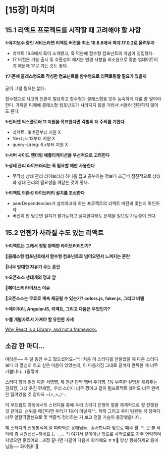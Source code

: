 # [15장] 마치며

## 15.1 리액트 프로젝트를 시작할 때 고려해야 할 사항

**✨유지보수 중인 서비스라면 리액트 버전을 최소 16.8.6에서 최대 17.0.2로 올려두자**

- 리액트 16.8에서 훅이 소개됐고, 훅 덕분에 함수형 컴포넌트의 개념이 정립됐다.
- 17 버전은 기능 출시 및 호환성이 깨지는 변경 사항을 최소한으로 맞춘 업데이트이기 때문에 17로 가는 것도 좋다.

**❓기존에 클래스형으로 작성한 컴포넌트를 함수형으로 리팩토링할 필요가 있을까**

굳이 그럴 필요는 없다.

함수형으로 사고의 전환이 필요하고 함수형과 클래스형을 모두 능숙하게 다룰 줄 알아야 한다. 가까운 미래에 클래스형 컴포넌트가 사라지지 않을 거라서 서둘러 전환하지 않아도 된다.

**✨인터넷 익스플로러 11 지원을 목표한다면 각별히 더 주의를 기한다**

- 리액트: 18버전부터 지원 X
- Next.js: 13부터 지원 X
- query-string: 6.x부터 지원 X

**✨서버 사이드 렌더링 애플리케이션을 우선적으로 고려한다**

**✨상태 관리 라이브러리는 꼭 필요할 때만 사용한다**

- 무작성 상태 관리 라이브러리 하나를 잡고 공부하는 것보다 조금씩 점진적으로 상태와 상태 관리의 필요성을 깨닫는 것이 좋다.

**✨리액트 의존성 라이브러리 설치를 조심한다**

- peerDependencies가 설치하고자 하는 프로젝트의 리액트 버전과 맞는지 확인하자
- 버전이 안 맞으면 설치가 불가능하고 설치한다해도 문제을 일으킬 가능성이 크다.

## 15.2 언젠가 사라질 수도 있는 리액트

**✨리액트는 그래서 정말 완벽한 라이브러리인가?**

**📍클래스형 컴포넌트에서 함수형 컴포넌트로 넘어오면서 느껴지는 혼란**

**📍너무 방대한 자유가 주는 혼란**

**✨오픈소스 생태게의 명과 암**

**📍페이스북 라이선스 이슈**

**📍오픈소스는 무료로 계속 제공될 수 있는가? colors.js, faker.js, 그리고 바벨**

**✨제이쿼리, AngularJS, 리액트, 그리고 다음은 무엇인가?**

**✨웹 개발자로서 가져야 할 유연한 자세**

[Why React is a Library, and not a framework.](https://medium.com/@Angie.O/why-react-is-a-library-and-not-a-framework-533d95692fe1)

## 소감 한 마디...

여러분~~ 두 달 동안 수고 많으셨어요~^^.! 처음 이 스터디를 만들었을 때 다른 스터디보다 더 열심히 하고 싶은 마음이 있었는데, 이 마음가짐 그대로 끝까지 완독한 게 너무 기쁩니다.. (중꺾마

스터디 함께 일정 짜준 서영쨩, 제 원년 단짝 멤버 우기쨩, 1% 부족한 설명을 채워주는 권희쨩, 그냥 웃긴 민재쨩,, 우리 스터디 너무 짱이고 같이 팀프로젝트 했어도 너무 완벽한 팀이었을 것 같아요 ~(>\_<。)＼

이 부트캠프 과정에서의 스터디들 중에 우리 스터디 진행이 절말 체계적으로 잘 진행된 것 같아요. 순위를 매긴다면 우리가 1등이 아닐지^^.. 하하 그리고 우리 팀원들 각 장마다 너무 알잘딱깔센으로 몇 백줄씩 정리하는 거 보고 정말 가슴이 웅장했읍니다.

제 스터디의 진행방식에 잘 따라와준 응애님들.. 감사합니다 앞으로 매주 월, 목 못 볼 새악에 좀 시원섭섭~하네요 (。﹏。\*)
여기서 끝이아닌 앞으로 사적으로도 자주 연락하며 지냈으면 좋겠어요.. 과정 끝나면 다같이 다음에 회식해요 ㅎㅎ🐥 항상 행복하세요 응애님들~~ 화이팅!! 💞
